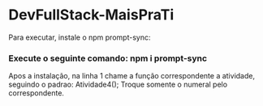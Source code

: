 # DevFullStack-MaisPraTi

Para executar, instale o npm prompt-sync:

### Execute o seguinte comando: npm i prompt-sync

Apos a instalação, na linha 1 chame a função correspondente a atividade, seguindo o padrao:
Atividade4();
Troque somente o numeral pelo correspondente.